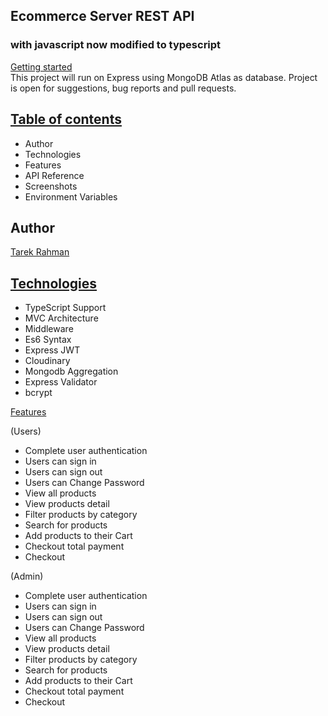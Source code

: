 ## Ecommerce Server REST API

### with javascript now modified to typescript

[Getting started]()
</br>
This project will run on Express using MongoDB Atlas as database. Project is open for suggestions,
bug reports and
pull requests.
<br>
<h2><a href="#">Table of contents</a></h2>
<ul>
<li><a>Author</a></li>
<li><a>Technologies</a></li>
<li><a>Features</a></li>
<li><a>API Reference</a></li>
<li><a>Screenshots</a></li>
<li><a>Environment Variables</a></li>
</ul>
<h2>Author</h2>
<a href="https://github.com/Tarekrahman5500">Tarek Rahman</a>
<br>
<h2><a href="#">Technologies</a></h2>
<ul>
<li>TypeScript Support</li>
<li>MVC Architecture</li>
<li>Middleware</li>
<li>Es6 Syntax</li>
<li>Express JWT</li>
<li>Cloudinary</li>
<li>Mongodb Aggregation</li>
<li>Express Validator</li>
<li>bcrypt</li>
</ul>

[Features]()
<br>
<p>(Users)</p>
<ul>
<li>Complete user authentication</li>
<li>Users can sign in</li>
<li>Users can sign out</li>
<li>Users can Change Password</li>
<li>View all products</li>
<li>View products detail</li>
<li>Filter products by category</li>
<li>Search for products</li>
<li>Add products to their Cart</li>
<li>Checkout total payment</li>
<li>Checkout</li>
</ul>


<p>(Admin)</p>
<ul>
<li>Complete user authentication</li>
<li>Users can sign in</li>
<li>Users can sign out</li>
<li>Users can Change Password</li>
<li>View all products</li>
<li>View products detail</li>
<li>Filter products by category</li>
<li>Search for products</li>
<li>Add products to their Cart</li>
<li>Checkout total payment</li>
<li>Checkout</li>
</ul>